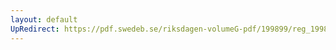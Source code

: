 ```yaml
---
layout: default
UpRedirect: https://pdf.swedeb.se/riksdagen-volumeG-pdf/199899/reg_199899/reg_199899_0275.pdf
---
```

